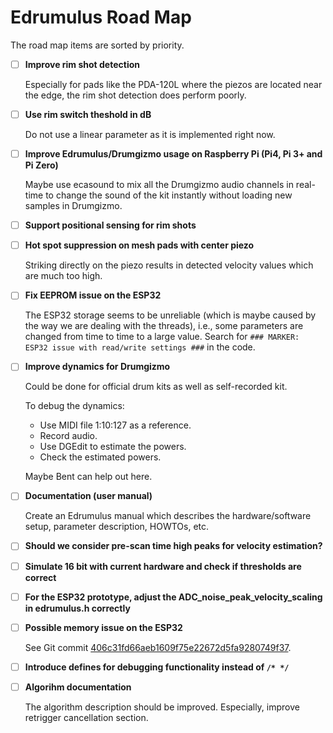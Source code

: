 # Edrumulus Road Map

The road map items are sorted by priority.

- [ ] **Improve rim shot detection**

  Especially for pads like the PDA-120L where the piezos are located near the edge, the rim shot detection does perform poorly.

- [ ] **Use rim switch theshold in dB**

  Do not use a linear parameter as it is implemented right now.

- [ ] **Improve Edrumulus/Drumgizmo usage on Raspberry Pi (Pi4, Pi 3+ and Pi Zero)**

  Maybe use ecasound to mix all the Drumgizmo audio channels in real-time to change the sound of the
  kit instantly without loading new samples in Drumgizmo.

- [ ] **Support positional sensing for rim shots**

- [ ] **Hot spot suppression on mesh pads with center piezo**

  Striking directly on the piezo results in detected velocity values which are much too high.

- [ ] **Fix EEPROM issue on the ESP32**

  The ESP32 storage seems to be unreliable (which is maybe caused by the way we are dealing with the threads), i.e.,
  some parameters are changed from time to time to a large value. Search for `### MARKER: ESP32 issue with read/write settings ###`
  in the code.

- [ ] **Improve dynamics for Drumgizmo**

  Could be done for official drum kits as well as self-recorded kit.

  To debug the dynamics:
  - Use MIDI file 1:10:127 as a reference.
  - Record audio.
  - Use DGEdit to estimate the powers.
  - Check the estimated powers.

  Maybe Bent can help out here.

- [ ] **Documentation (user manual)**

  Create an Edrumulus manual which describes the hardware/software setup, parameter description, HOWTOs, etc.

- [ ] **Should we consider pre-scan time high peaks for velocity estimation?**

- [ ] **Simulate 16 bit with current hardware and check if thresholds are correct**

- [ ] **For the ESP32 prototype, adjust the ADC_noise_peak_velocity_scaling in edrumulus.h correctly**

- [ ] **Possible memory issue on the ESP32**

  See Git commit [406c31fd66aeb1609f75e22672d5fa9280749f37](https://github.com/corrados/edrumulus/commit/406c31fd66aeb1609f75e22672d5fa9280749f37).

- [ ] **Introduce defines for debugging functionality instead of `/* */`**

- [ ] **Algorihm documentation**

  The algorithm description should be improved. Especially, improve retrigger cancellation section.

